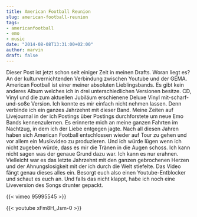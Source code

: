 ```yaml
---
title: American Football Reunion
slug: american-football-reunion
tags:
- americanfootball
- emo
- music
date: "2014-08-08T13:31:00+02:00"
author: marvin
draft: false
---
```

Dieser Post ist jetzt schon seit einiger Zeit in meinen Drafts. Woran
liegt es? An der kulturvernichtenden Verbindung zwischen Youtube und der
GEMA. American Football ist einer meiner absoluten Lieblingsbands. Es
gibt kein anderes Album welches ich in drei unterschiedlichen Versionen
besitze. CD, Vinyl und die zum aktuellen Jubiläum erschienene Deluxe
Vinyl mit-scharf-und-soße Version. Ich konnte es mir einfach nicht
nehmen lassen. Denn verbinde ich ein ganzes Jahrzehnt mit dieser Band.
Meine Zeiten auf Livejournal in der ich Postings über Postings
durchforstete um neue Emo Bands kennenzulernen. Es erinnerte mich an
meine ganzen Fahrten im Nachtzug, in dem ich der Liebe entgegen jagte.
Nach all diesen Jahren haben sich American Football entschlossen wieder
auf Tour zu gehen und vor allem ein Musikvideo zu produzieren. Und ich
würde lügen wenn ich nicht zugeben würde, dass es mir die Tränen in die
Augen schoss. Ich kann nicht sagen was der genaue Grund dazu war. Ich
kann es nur erahnen. Vielleicht war es das letzte Jahrzehnt mit den
ganzen gebrochenen Herzen und der Ahnungslosigkeit mit der ich durch die
Welt stiefelte. Das Video fängt genau dieses alles ein. Besorgt euch
also einen Youtube-Entblocker und schaut es euch an. Und falls das nicht
klappt, habe ich noch eine Liveversion des Songs drunter gepackt.

{{< vimeo 95995545 >}}

{{< youtube xFm8H_Jsm-0 >}}